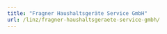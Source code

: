```yaml
---
title: "Fragner Haushaltsgeräte Service GmbH"
url: /linz/fragner-haushaltsgeraete-service-gmbh/
---
```

